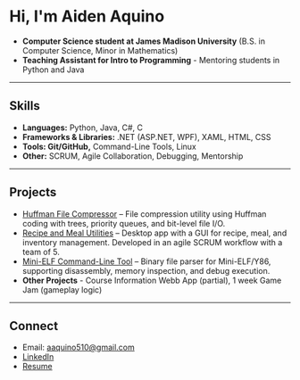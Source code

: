 # Hi, I'm Aiden Aquino

- **Computer Science student at James Madison University** (B.S. in Computer Science, Minor in Mathematics) 
- **Teaching Assistant for Intro to Programming** - Mentoring students in Python and Java

---

## Skills
- **Languages:** Python, Java, C#, C
- **Frameworks & Libraries:** .NET (ASP.NET, WPF), XAML, HTML, CSS
- **Tools: Git/GitHub,** Command-Line Tools, Linux
- **Other:** SCRUM, Agile Collaboration, Debugging, Mentorship

---

## Projects
- [Huffman File Compressor](https://github.com/aiden-aquino/huffman-compression) – File compression utility using Huffman coding with trees, priority queues, and bit-level file I/O.
- [Recipe and Meal Utilities](https://github.com/aiden-aquino/recipe-meal-manager) – Desktop app with a GUI for recipe, meal, and inventory management. Developed in an agile SCRUM workflow with a team of 5.
- [Mini-ELF Command-Line Tool](https://github.com/aiden-aquino/mini-elf-simulator) – Binary file parser for Mini-ELF/Y86, supporting disassembly, memory inspection, and debug execution.
- **Other Projects** - Course Information Webb App (partial), 1 week Game Jam (gameplay logic)
---

## Connect
- Email: aaquino510@gmail.com
- [LinkedIn](www.linkedin.com/in/aiden-aquino-36636a2b3)
- [Resume](https://github.com/AidenAquarium/aidenaquarium/blob/b2d72c4b0d23c22e812e0e0658208cbf1178496c/Resume%20A%20Aquino.pdf)

